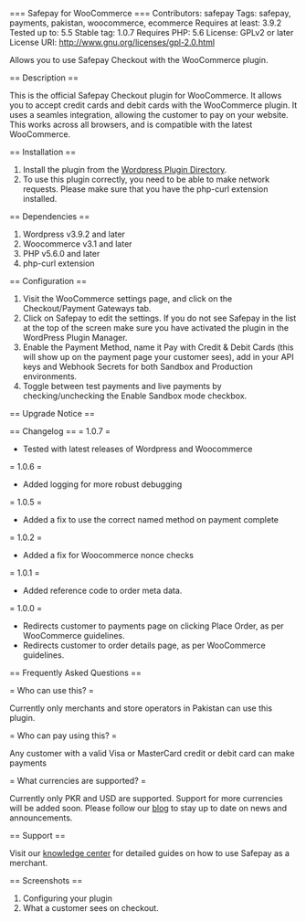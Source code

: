 === Safepay for WooCommerce ===
Contributors: safepay
Tags: safepay, payments, pakistan, woocommerce, ecommerce
Requires at least: 3.9.2
Tested up to: 5.5
Stable tag: 1.0.7
Requires PHP: 5.6
License: GPLv2 or later
License URI: http://www.gnu.org/licenses/gpl-2.0.html

Allows you to use Safepay Checkout with the WooCommerce plugin.

== Description ==

This is the official Safepay Checkout plugin for WooCommerce. It allows you to accept credit cards and debit cards with the WooCommerce plugin. It uses a seamles integration, allowing the customer to pay on your website. This works across all browsers, and is compatible with the latest WooCommerce.

== Installation ==

1. Install the plugin from the [Wordpress Plugin Directory](https://wordpress.org/plugins/safepay-woocommerce/).
2. To use this plugin correctly, you need to be able to make network requests. Please make sure that you have the php-curl extension installed.

== Dependencies == 

1. Wordpress v3.9.2 and later
2. Woocommerce v3.1 and later
3. PHP v5.6.0 and later
4. php-curl extension

== Configuration ==

1. Visit the WooCommerce settings page, and click on the Checkout/Payment Gateways tab.
2. Click on Safepay to edit the settings. If you do not see Safepay in the list at the top of the screen make sure you have activated the plugin in the WordPress Plugin Manager.
3. Enable the Payment Method, name it Pay with Credit & Debit Cards (this will show up on the payment page your customer sees), add in your API keys and Webhook Secrets for both Sandbox and Production environments.
4. Toggle between test payments and live payments by checking/unchecking the Enable Sandbox mode checkbox.

== Upgrade Notice ==

== Changelog ==
= 1.0.7 = 
* Tested with latest releases of Wordpress and Woocommerce

= 1.0.6 = 
* Added logging for more robust debugging

= 1.0.5 = 
* Added a fix to use the correct named method on payment complete

= 1.0.2 =
* Added a fix for Woocommerce nonce checks

= 1.0.1 =
* Added reference code to order meta data.

= 1.0.0 = 
* Redirects customer to payments page on clicking Place Order, as per WooCommerce guidelines.
* Redirects customer to order details page, as per WooCommerce guidelines.

== Frequently Asked Questions ==

= Who can use this? =
 
Currently only merchants and store operators in Pakistan can use this plugin.

= Who can pay using this? =
 
Any customer with a valid Visa or MasterCard credit or debit card can make payments

= What currencies are supported? =

Currently only PKR and USD are supported. Support for more currencies will be added soon. Please follow our [blog](https://medium.com/safepay) to stay up to date on news and announcements.

== Support ==

Visit our [knowledge center](https://safepay.helpscoutdocs.com/) for detailed guides on how to use Safepay as a merchant. 

== Screenshots ==
1. Configuring your plugin
2. What a customer sees on checkout.
